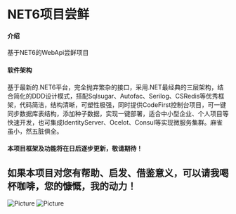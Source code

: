 ﻿# NET6项目尝鲜

#### 介绍
基于NET6的WebApi尝鲜项目

#### 软件架构
基于最新的.NET6平台，完全抛弃繁杂的接口，采用.NET最经典的三层架构，结合简化的DDD设计模式，搭配Sqlsugar、Autofac、Serilog、CSRedis等优秀框架，代码简洁，结构清晰，可塑性极强，同时提供CodeFirst控制台项目，可一键同步数据库表结构，添加种子数据，实现一键部署，适合中小型企业、个人项目等快速开发，也可集成IdentityServer、Ocelot、Consul等实现微服务集群。麻雀虽小，然五脏俱全。

#### 本项目框架及功能将在日后逐步更新，敬请期待！


## 如果本项目对您有帮助、启发、借鉴意义，可以请我喝杯咖啡，您的慷慨，我的动力！
![Picture](https://images.cnblogs.com/cnblogs_com/blogs/727293/galleries/2097291/o_220120003407_alipay.jpg)
![Picture](https://images.cnblogs.com/cnblogs_com/blogs/727293/galleries/2097291/o_220120003414_wxpay.jpg)

